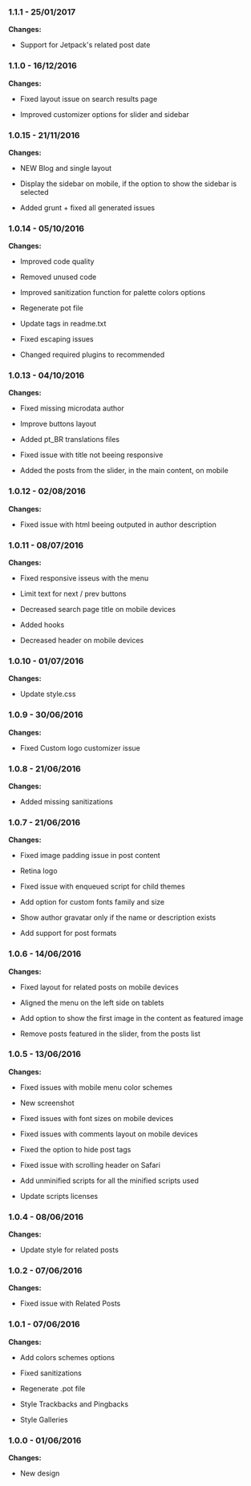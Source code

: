
### 1.1.1 - 25/01/2017
**Changes:** 
- Support for Jetpack's related post date

### 1.1.0 - 16/12/2016
**Changes:** 
- Fixed layout issue on search results page
- Improved customizer options for slider and sidebar

### 1.0.15 - 21/11/2016
**Changes:** 
- NEW Blog and single layout
- Display the sidebar on mobile, if the option to show the sidebar is selected
- Added grunt + fixed all generated issues

### 1.0.14 - 05/10/2016
**Changes:** 
- Improved code quality
- Removed unused code
- Improved sanitization function for palette colors options
- Regenerate pot file
- Update tags in readme.txt
- Fixed escaping issues
- Changed required plugins to recommended

### 1.0.13 - 04/10/2016
**Changes:** 
- Fixed missing microdata author
- Improve buttons layout
- Added pt_BR translations files
- Fixed issue with title not beeing responsive
- Added the posts from the slider, in the main content, on mobile

### 1.0.12 - 02/08/2016
**Changes:** 
- Fixed issue with html beeing outputed in author description

### 1.0.11 - 08/07/2016
**Changes:** 
- Fixed responsive isseus with the menu
- Limit text for next / prev buttons
- Decreased search page title on mobile devices
- Added hooks
- Decreased header on mobile devices

### 1.0.10 - 01/07/2016
**Changes:** 
- Update style.css

### 1.0.9 - 30/06/2016
**Changes:** 
- Fixed Custom logo customizer issue

### 1.0.8 - 21/06/2016
**Changes:** 
- Added missing sanitizations

### 1.0.7 - 21/06/2016
**Changes:** 
- Fixed image padding issue in post content
- Retina logo
- Fixed issue with enqueued script for child themes
- Add option for custom fonts family and size
- Show author gravatar only if the name or description exists
- Add support for post formats

### 1.0.6 - 14/06/2016
**Changes:** 
- Fixed layout for related posts on mobile devices
- Aligned the menu on the left side on tablets
- Add option to show the first image in the content as featured image
- Remove posts featured in the slider, from the posts list

### 1.0.5 - 13/06/2016
**Changes:** 
- Fixed issues with mobile menu color schemes
- New screenshot
- Fixed issues with font sizes on mobile devices
- Fixed issues with comments layout on mobile devices
- Fixed the option to hide post tags
- Fixed issue with scrolling header on Safari
- Add unminified scripts for all the minified scripts used
- Update scripts licenses

### 1.0.4 - 08/06/2016
**Changes:** 
- Update style for related posts

### 1.0.2 - 07/06/2016
**Changes:** 
- Fixed issue with Related Posts

### 1.0.1 - 07/06/2016
**Changes:** 
- Add colors schemes options
- Fixed sanitizations
- Regenerate .pot file
- Style Trackbacks and Pingbacks
- Style Galleries

### 1.0.0 - 01/06/2016
**Changes:** 
- New design

